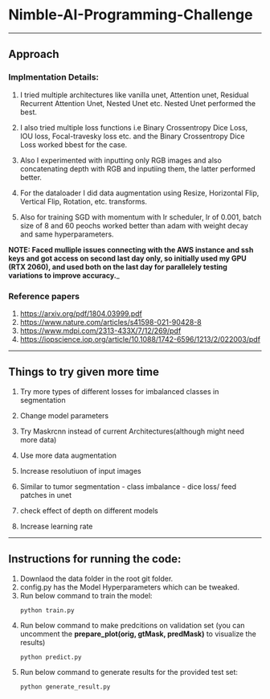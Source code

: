 # Nimble-AI-Programming-Challenge

---
## Approach

### Implmentation Details:

1) I tried multiple architectures like vanilla unet, Attention unet, Residual Recurrent Attention Unet, Nested Unet etc. Nested Unet performed the best. 

2) I also tried multiple loss functions i.e Binary Crossentropy Dice Loss, IOU loss, Focal-travesky loss etc. and the Binary Crossentropy Dice Loss worked bbest for the case. 

3)  Also I experimented with inputting only RGB images and also concatenating depth with RGB and inputiing them, the latter performed better.

4) For the dataloader I did data augmentation using Resize, Horizontal Flip, Vertical Flip, Rotation, etc. transforms. 

5) Also for training SGD with momentum with lr scheduler, lr of 0.001, batch size of 8 and 60 peochs worked better than adam with weight decay and same hyperparameters. 

**NOTE: Faced mulliple issues connecting with the AWS instance and ssh keys and got access on second last day only, so initially used my GPU (RTX 2060), and used both on the last day for parallelely testing variations to improve accuracy.**_


### Reference papers
1) https://arxiv.org/pdf/1804.03999.pdf
2) https://www.nature.com/articles/s41598-021-90428-8
3) https://www.mdpi.com/2313-433X/7/12/269/pdf
4) https://iopscience.iop.org/article/10.1088/1742-6596/1213/2/022003/pdf 


---
## Things to try given more time
 
1) Try more types of different losses for imbalanced classes in segmentation

2) Change model parameters  

3) Try Maskrcnn instead of current Architectures(although might need more data) 

4) Use more data augmentation

5) Increase resolutiuon of input images

6) Similar to tumor segmentation - class imbalance - dice loss/ feed patches in unet

7) check effect of depth on different models

8) Increase learning rate


---
## Instructions for running the code:

1) Downlaod the data folder in the root git folder.
2) config.py has the Model Hyperparameters which can be tweaked.
3) Run below command to train the model:
     ```
    python train.py
    ```
4) Run below command to make predcitions on validation set (you can uncomment the **prepare_plot(orig, gtMask, predMask)** to visualize the results)
    ```
    python predict.py
    ```
5) Run below command to generate results for the provided test set:
    ```
    python generate_result.py
    ```

